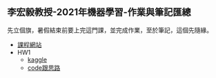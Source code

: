 李宏毅教授-2021年機器學習-作業與筆記匯總
---


先立個旗，暑假結束前要上完這門課，並完成作業，至於筆記，這個先隨緣。

- [課程網站](https://speech.ee.ntu.edu.tw/~hylee/ml/2021-spring.html)
- HW1
  - [kaggle](https://www.kaggle.com/c/ml2021spring-hw1)
  - [code跟思路](https://github.com/1am9trash/HUNG_YI_LEE_ML_2021/blob/main/hw/hw1/hw1_code.ipynb)
